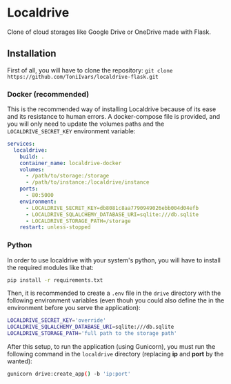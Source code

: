 # Localdrive

Clone of cloud storages like Google Drive or OneDrive made with Flask.

## Installation

First of all, you will have to clone the repository: `git clone https://github.com/ToniIvars/localdrive-flask.git`

### Docker (recommended)

This is the recommended way of installing Localdrive because of its ease and its resistance to human errors. A docker-compose file is provided, and you will only need to update the volumes paths and the `LOCALDRIVE_SECRET_KEY` environment variable:

```yml
services:
  localdrive:
    build: .
    container_name: localdrive-docker
    volumes:
      - /path/to/storage:/storage
      - /path/to/instance:/localdrive/instance
    ports:
      - 80:5000
    environment:
      - LOCALDRIVE_SECRET_KEY=db8081c8aa7790949026ebb004d04efb
      - LOCALDRIVE_SQLALCHEMY_DATABASE_URI=sqlite:///db.sqlite
      - LOCALDRIVE_STORAGE_PATH=/storage
    restart: unless-stopped
```

### Python

In order to use localdrive with your system's python, you will have to install the required modules like that:

```bash
pip install -r requirements.txt
```

Then, it is recommended to create a `.env` file in the `drive` directory with the following environment variables (even thouh you could also define the in the environment before you serve the application):

```bash
LOCALDRIVE_SECRET_KEY='override'
LOCALDRIVE_SQLALCHEMY_DATABASE_URI=sqlite:///db.sqlite
LOCALDRIVE_STORAGE_PATH='full path to the storage path'
```

After this setup, to run the application (using Gunicorn), you must run the following command in the `localdrive` directory (replacing **ip** and **port** by the wanted):

```bash
gunicorn drive:create_app() -b 'ip:port'
```